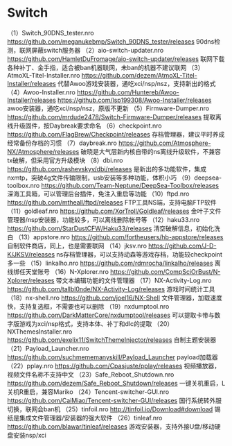 # Switch
（1）Switch_90DNS_tester.nro
https://github.com/meganukebmp/Switch_90DNS_tester/releases
90dns检测，联网屏蔽switch服务器
（2）aio-switch-updater.nro
https://github.com/HamletDuFromage/aio-switch-updater/releases
联网下载各种补丁、金手指，适合被ban机器联网，未ban的机器不建议联网
（3）AtmoXL-Titel-Installer.nro
https://github.com/dezem/AtmoXL-Titel-Installer/releases
代替Awoo游戏安装器，通吃xci/nsp/nsz，支持新出的格式
（4）Awoo-Installer.nro
https://github.com/Huntereb/Awoo-Installer/releases
https://github.com/lsp199308/Awoo-Installer/releases
awoo安装器，通吃xci/nsp/nsz，原版不更新
（5）Firmware-Dumper.nro
https://github.com/mrdude2478/Switch-Firmware-Dumper/releases
提取离线升级固件，按Daybreak要求命名
（6）checkpoint.nro
https://github.com/FlagBrew/Checkpoint/releases
存档管理器，建议平时养成经常备份存档的习惯
（7）daybreak.nro
https://github.com/Atmosphere-NX/Atmosphere/releases
破晓是大气层新内核自带的ns离线升级软件，不兼容tx破解，但采用官方升级模块
（8）dbi.nro
https://github.com/rashevskyv/dbi/releases
是新出的多功能软件，集成nxmtp，突破4g文件传输限制，usb安装等多种功能，体积小巧
（9）deepsea-toolbox.nro
https://github.com/Team-Neptune/DeepSea-Toolbox/releases
深海工具箱，可以管理后台插件，免注入重启等功能
（10）ftpd.nro
https://github.com/mtheall/ftpd/releases
FTP工具NS端，支持电脑FTP软件
（11）goldleaf.nro
https://github.com/XorTroll/Goldleaf/releases
金叶子文件管理器/nsp安装器，功能较多，可以离线删除帐号等
（12）haku33.nro
https://github.com/StarDustCFW/Haku33/releases
清空破解信息，初始化洗白
（13）appstore.nro
https://github.com/fortheusers/hb-appstore/releases
自制软件商店，同上，也是需要联网
（14）jksv.nro
https://github.com/J-D-K/JKSV/releases
ns存档管理器，可以支持动森等游戏存档，功能较checkpoint多一些
（15）linkalho.nro
https://github.com/rdmrocha/linkalho/releases
离线绑任天堂账号
（16）N-Xplorer.nro
https://github.com/CompSciOrBust/N-Xplorer/releases
带文本编辑功能的文件管理器
（17）NX-Activity-Log.nro
https://github.com/tallbl0nde/NX-Activity-Log/releases
游戏时间统计工具
（18）nx-shell.nro
https://github.com/joel16/NX-Shell
文件管理器，加载速度快，支持复选框，不需要也可以删除
（19）nxdumptool.nro
https://github.com/DarkMatterCore/nxdumptool/releases
可以提取卡带与数字版游戏为xci/nsp格式，支持本体、补丁和dlc的提取
（20）NXThemesInstaller.nro
https://github.com/exelix11/SwitchThemeInjector/releases
自制主题安装器
（21）Payload_Launcher.nro
https://github.com/suchmememanyskill/Payload_Launcher
payload加载器
（22）pplay.nro
https://github.com/Cpasjuste/pplay/releases
视频播放器，视频文件名称不支持中文
（23）Safe_Reboot_Shutdown.nro
https://github.com/dezem/Safe_Reboot_Shutdown/releases
一键关机重启，L关机R重启，兼容Mariko
（24）Tencent-switcher-GUI.nro
https://github.com/CaiMiao/Tencent-switcher-GUI/releases
国行系统转外服切换，联网会ban机
（25）tinfoil.nro
http://tinfoil.io/Download#download
锡纸是集成文件管理器/安装器的强大软件
（26）tinleaf.nro
https://github.com/blawar/tinleaf/releases
游戏安装器，支持外接U盘/移动硬盘安装nsp/xci
